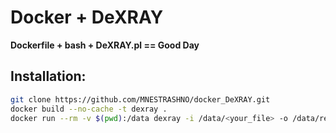# Docker + DeXRAY

**Dockerfile + bash + DeXRAY.pl == Good Day**

## Installation:

```bash
git clone https://github.com/MNESTRASHNO/docker_DeXRAY.git
docker build --no-cache -t dexray .
docker run --rm -v $(pwd):/data dexray -i /data/<your_file> -o /data/report.csv
```
